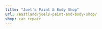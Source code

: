 ```yaml
---
title: "Joel's Paint & Body Shop"
url: /eastland/joels-paint-and-body-shop/
shop: car repair
---
```

